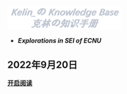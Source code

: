 <img src="Media/logo.png" alt="logo" style="zoom: 25%;" />


- ***Explorations in SEI of ECNU***

## 2022年9月20日

[**开启阅读**](README.md)